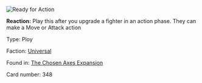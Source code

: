 
![Ready for Action](https://warhammerunderworlds.com/wp-content/uploads/sites/6/2018/02/348_ENG.png)

<b>Reaction:</b> Play this after you upgrade a fighter in an action phase. They can make a Move or Attack action

Type: Ploy

Faction: [Universal](/factions/universal.md)

Found in: [The Chosen Axes Expansion](/locations/the-chosen-axes-expansion.md)

Card number: 348
